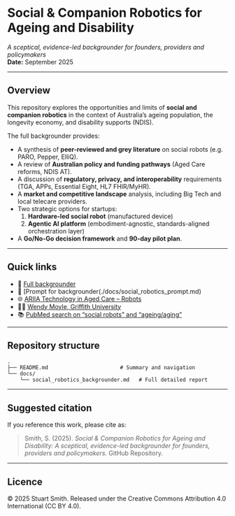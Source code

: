 # Social & Companion Robotics for Ageing and Disability  
*A sceptical, evidence-led backgrounder for founders, providers and policymakers*  
**Date:** September 2025

---

## Overview
This repository explores the opportunities and limits of **social and companion robotics** in the context of Australia’s ageing population, the longevity economy, and disability supports (NDIS).  

The full backgrounder provides:
- A synthesis of **peer-reviewed and grey literature** on social robots (e.g. PARO, Pepper, ElliQ).  
- A review of **Australian policy and funding pathways** (Aged Care reforms, NDIS AT).  
- A discussion of **regulatory, privacy, and interoperability** requirements (TGA, APPs, Essential Eight, HL7 FHIR/MyHR).  
- A **market and competitive landscape** analysis, including Big Tech and local telecare providers.  
- Two strategic options for startups:  
  1. **Hardware-led social robot** (manufactured device)  
  2. **Agentic AI platform** (embodiment-agnostic, standards-aligned orchestration layer)  
- A **Go/No-Go decision framework** and **90-day pilot plan**.  

---

## Quick links
- 📄 [Full backgrounder](./docs/social_robotics_backgrounder.md)  
- 📄 [Prompt for backgrounder(./docs/social_robotics_prompt.md)  
- 🌐 [ARIIA Technology in Aged Care – Robots](https://www.ariia.org.au/knowledge-implementation-hub/technology-in-aged-care/types-technology-aged-care/robots)  
- 🧑‍🔬 [Wendy Moyle, Griffith University](https://experts.griffith.edu.au/19094-wendy-moyle)  
- 📚 [PubMed search on “social robots” and “ageing/aging”](https://pubmed.ncbi.nlm.nih.gov/?term=%22social+robots%22+and+%22ageing+or+aging%22)  

---

## Repository structure
```
.
├── README.md                       # Summary and navigation
└── docs/
    └── social_robotics_backgrounder.md   # Full detailed report
```

---

## Suggested citation
If you reference this work, please cite as:  

> Smith, S. (2025). *Social & Companion Robotics for Ageing and Disability: A sceptical, evidence-led backgrounder for founders, providers and policymakers.* GitHub Repository.

---

## Licence
© 2025 Stuart Smith. Released under the Creative Commons Attribution 4.0 International (CC BY 4.0).
